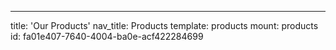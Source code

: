---
title: 'Our Products'
nav_title: Products
template: products
mount: products
id: fa01e407-7640-4004-ba0e-acf422284699
